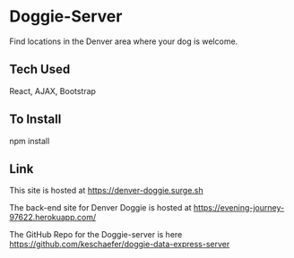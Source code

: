 # Doggie-Server 

Find locations in the Denver area where your dog is welcome.

## Tech Used

React, AJAX, Bootstrap

## To Install

npm install

## Link

This site is hosted at 
https://denver-doggie.surge.sh

The back-end site for Denver Doggie is hosted at 
https://evening-journey-97622.herokuapp.com/

The GitHub Repo for the Doggie-server is here https://github.com/keschaefer/doggie-data-express-server